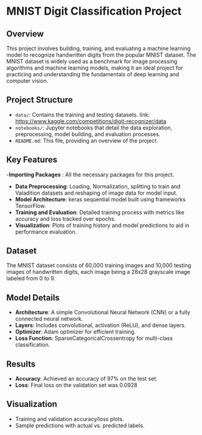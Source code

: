 # MNIST Digit Classification Project

## Overview
This project involves building, training, and evaluating a machine learning model to recognize handwritten digits from the popular MNIST dataset. The MNIST dataset is widely used as a benchmark for image processing algorithms and machine learning models, making it an ideal project for practicing and understanding the fundamentals of deep learning and computer vision.

## Project Structure
- `data/`: Contains the training and testing datasets. link: https://www.kaggle.com/competitions/digit-recognizer/data
- `notebooks/`: Jupyter notebooks that detail the data exploration, preprocessing, model building, and evaluation processes.
- `README.md`: This file, providing an overview of the project.

## Key Features
-**Importing Packages** : All the necessary packages for this project.
- **Data Preprocessing**: Loading, Normalization, splitting to train and Valadition datasets and reshaping of image data for model input.
- **Model Architecture**: keras sequential model built using frameworks  TensorFlow.
- **Training and Evaluation**: Detailed training process with metrics like accuracy and loss tracked over epochs.
- **Visualization**: Plots of training history and model predictions to aid in performance evaluation.


## Dataset
The MNIST dataset consists of 60,000 training images and 10,000 testing images of handwritten digits, each image being a 28x28 grayscale image labeled from 0 to 9.

## Model Details
- **Architecture**: A simple Convolutional Neural Network (CNN) or a fully connected neural network.
- **Layers**: Includes convolutional, activation (ReLU), and dense layers.
- **Optimizer**:  Adam optimizer for efficient training.
- **Loss Function**: SparseCategoricalCrossentropy for multi-class classification.

## Results
- **Accuracy**: Achieved an accuracy of 97% on the test set.
- **Loss**: Final loss on the validation set was 0.0928

## Visualization
- Training and validation accuracy/loss plots.
- Sample predictions with actual vs. predicted labels.


